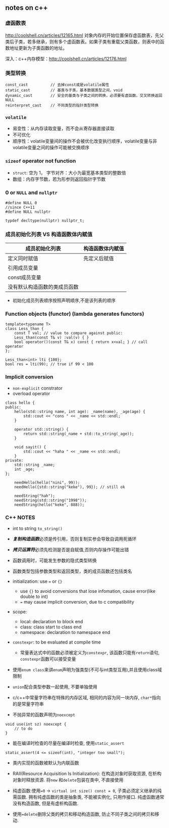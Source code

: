 ## notes on c++

### 虚函数表
<http://coolshell.cn/articles/12165.html>
对象内存的开始位置保存虚函数表，先父类后子类，若多继承，则有多个虚函数表。如果子类有重载父类函数，则表中的函数地址更新为子类函数的地址。

深入：c++内存模型：<http://coolshell.cn/articles/12176.html>

### 类型转换

```
const_cast          // 去掉const或是volatile属性
static_cast         // 基类与子类，基本数据类型之间，void
dynamic_cast        // 安全的基类与子类之间的转换，必须要有虚函数，交叉转换返回NULL
reinterpret_cast    // 不同类型的指针类型转换
```

### `volatile`
- 易变性：从内存读取变量，而不会从寄存器直接读取
- 不可优化
- 顺序性：volatile变量间的操作不会被优化改变执行顺序，volatile变量与非volatile变量之间的操作可能被交换顺序

### `sizeof` operator not function
- `struct`: 空为 1， 字节对齐：大小为最宽基本类型的整数倍
- 数组：内存字节数，若为形参则返回指针字节数

### 0 or `NULL` and `nullptr`
```
#define NULL 0
//since C++11
#define NULL nullptr

typdef decltype(nullptr) nullptr_t;
```

### 成员初始化列表 VS 构造函数体内赋值
| 成员初始化列表 | 构造函数体内赋值 |
| ------------ | ------------ |
| 定义同时赋值   | 先定义后赋值 |
| 引用成员变量   | | 
| const成员变量 | |
| 没有默认构造函数的类成员函数 | |
- 初始化成员列表顺序按照声明顺序,不是该列表的顺序

### Function objects (functor) (lambda generates functors)
```
template<typename T> 
class Less_than {
    const T val; // value to compare against public:
    Less_than(const T& v) :val(v) { }
    bool operator()(const T& x) const { return x<val; } // call operator 
};

Less_than<int> lti {100};
bool res = lti(99); // true if 99 < 100
```

### Implicit conversion
- `non-explicit` constrator
- overload operator

```
class hello {
public:
    hello(std::string name, int age): _name(name), _age(age) {
        std::cout << "cons " << _name << std::endl;
    }
    
    operator std::string() {
        return std::string(_name + std::to_string(_age));
    }
    
    void sayit() {
        std::cout << "haha " << _name << std::endl;
    }
private:
    std::string _name;
    int _age;
};

    needHello(hello("nini", 99));
    needHello({std::string("keke"), 99}); // still ok
    
    needString("hah");
    needString(std::string("1998"));
    needString(hello("keke", 888));
```

### C++ NOTES 
- int to string `to_string()`

- ***复制构造函数***必须是传引用，否则复制实参会导致自调用死循环

- ***拷贝运算符***必须先检测是否是自赋值,否则内存操作可能出错

- 函数调用时，可能发生参数的隐式类型转换

- 函数类型包括参数类型和返回类型，类的成员函数还包括类名
  
- initialization: use `=` or `{}`
    - use `{}` to avoid conversions that lose infomation, cause error(like double to int)
    - `=` may cause implicit conversion, due to c compatibility

- scope:
    - local:        declaration to block end
    - class:        class start to class end
    - namespace:    declaration to namespace end

- `constexpr`: to be evaluated at compile time
    - 常量表达式中的函数必须被定义为`constexpr`, 该函数只能有`return`语句, `constexpr`函数可以接受变量

- 使用`enum class`来讲`enum`声明为强类型(不可与int类型互用),并且使用class域限制

- `union`配合类型参数一起使用, 不要单独使用

- c/c++中常量字符串在特殊的内存区域, 相同的内容为同一块内存, `char*`指向的是常量字符串

- 不抛异常的函数声明为`noexcept`

```
void use(int sz) noexcept {
    // to do
}
```

- 能在编译时检查的尽量在编译时检查, 使用`static_assert`
```
static_assert(4 <= sizeof(int), "integer too small");
```

- 类内实现的函数被默认为内联函数

- RAII(Resource Acquisition Is Initialization): 在构造对象时获取资源, 在析构对象时释放资源. 将`new` 和`delete`包装在类中, 不直接使用

- 纯虚函数:使用`=0` -> `virtual int size() const = 0`, 子类必须定义继承的纯需函数. 拥有纯虚函数的类是抽象类, 不能被实例化, 只用作接口. 纯虚函数通常没有构造函数, 但是有虚析构函数. 

- 使用`=delete`删除父类的拷贝和移动构造函数, 防止不同子类之间的拷贝和移动.


